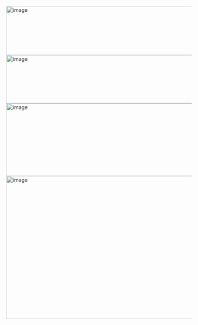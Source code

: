 <img width="940" height="133" alt="image" src="https://github.com/user-attachments/assets/3db65bad-054f-4c88-9de2-8c3c6da4e93e" />
<img width="940" height="131" alt="image" src="https://github.com/user-attachments/assets/d2a97abc-bdb3-47f6-8466-9ba921d08026" />
<img width="940" height="197" alt="image" src="https://github.com/user-attachments/assets/e6f1fbee-05bf-41c8-9c34-5dd9aeda44f2" />
<img width="940" height="388" alt="image" src="https://github.com/user-attachments/assets/a3b8ad52-294f-4c78-b066-46329c4906ac" />

